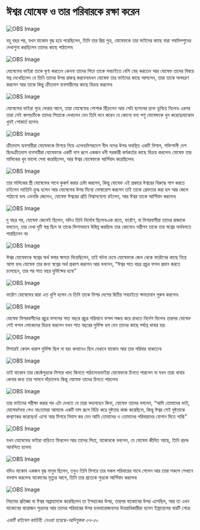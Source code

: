 # ঈশ্বর যোষেফ ও তার পরিবারকে রক্ষা করেন

![OBS Image](https://cdn.door43.org/obs/jpg/360px/obs-en-08-01.jpg)

বহু বছর পর, যখন যাকোব বৃদ্ধ হয়ে পরেছিলেন, তিনি তার প্রিয় পুত্র, যোষেফকে তার ভাইদের কাছে যারা গবাদিপশুদের দেখাশুনা করছিলেন তাদের কাছে পাঠালেন৷ 

![OBS Image](https://cdn.door43.org/obs/jpg/360px/obs-en-08-02.jpg)

যোষেফের ভাইরা তাকে ঘৃণা করতেন কেননা তাদের পিতা তাকে সবচাইতে বেশি স্নেহ করতেন আর যোষেফ তাদের বিষয়ে স্বপ্ন দেখেছিলেন যে তিনি তাদের উপর রাজত্ব করবেন৷যখন যোষেফ তার ভাইদের কাছে আসলেন, তারা তাকে অপহরণ করলেন আর তাকে কিছু ক্রীতদাস ব্যবসায়ীদের কাছে বিক্রয় করলেন৷

![OBS Image](https://cdn.door43.org/obs/jpg/360px/obs-en-08-03.jpg)

যোষেফের ভাইরা গৃহে ফেরার আগে, তারা যোষেফের পোশাক ছিঁড়লেন আর সেটা ছাগলের রক্তে ডুবিয়ে নিলেন৷ এরপর তারা সেই কাপড়টিকে তাদের পিতাকে দেখালেন যেন তিনি মনে করেন যে কোনো বন্য পশু যোষেফকে খুন করেছে৷যাকোব খুবই শোকার্ত হলেন৷

![OBS Image](https://cdn.door43.org/obs/jpg/360px/obs-en-08-04.jpg)

ক্রীতদাস ব্যবসায়ীরা যোষেফকে মিশরে নিয়ে এলেন৷মিশরদেশ নীল নদের উপর অবস্থিত একটি বিশাল, শক্তিশালী দেশ ছিল৷ক্রীতদাস ব্যবসায়ীরা যোষেফকে একটি দাস রূপে একজন ধনী সরকারী কর্মকর্তার কাছে বিক্রয় করলেন৷ যোষেফ তার মালিকের খুব ভালো সেবা করেছিলেন, আর ঈশ্বর যোষেফকে আর্শিবাদ  করেছিলেন৷

![OBS Image](https://cdn.door43.org/obs/jpg/360px/obs-en-08-05.jpg)

তার মালিকের স্ত্রী যোষেফের সাথে কুকর্ম করার চেষ্টা করলেন, কিন্তু যোষেফ এই প্রকারে ঈশ্বরের বিরুদ্ধে পাপ করতে চাইলেন না৷তিনি ক্রুদ্ধ হলেন আর যোষেফের উপর মিথ্যে দোষারোপ করলেন তাই তাকে গ্রেফতার করা হল আর জেলে পাঠানো হল৷ এমনকি জেলেও, যোষেফ ঈশ্বরের প্রতি বিশ্বাসযোগ্য রইলেন, আর ঈশ্বর তাকে আর্শিবাদ  করলেন৷

![OBS Image](https://cdn.door43.org/obs/jpg/360px/obs-en-08-06.jpg)

দু বছর পর, যোষেফ জেলেই ছিলেন, যদিও তিনি নির্দোষ ছিলেন৷এক রাতে, ফরৌণ, যা মিশরবাসীরা তাদের রাজাকে বলতেন, তার দেখা দুটি স্বপ্ন ছিল যা তাকে ভিশনভাবে উদ্বিগ্ন করছিল৷  তার কোনোও মন্ত্রীগন তাকে তার স্বপ্নের অর্থবলতে পারছিলেন না৷

![OBS Image](https://cdn.door43.org/obs/jpg/360px/obs-en-08-07.jpg)

ঈশ্বর যোষেফকে স্বপ্নের অর্থ বলার ক্ষমতা দিয়েছিলেন, তাই ঘটনা ক্রমে যোষেফকে জেল থেকে ফরৌনের কাছে নিয়ে আসা হল৷  যোষেফ তার জন্য স্বপ্নের অর্থ প্রকাশ করলেন আর বললেন, “ঈশ্বর সাত বছর প্রচুর ফসল প্রদান করতে চলেছেন, তার পর সাত বছর দুর্ভিক্ষের হবে৷” 

![OBS Image](https://cdn.door43.org/obs/jpg/360px/obs-en-08-08.jpg)

ফরৌণ যোষেফের দ্বারা এত খুশি হলেন যে তিনি তাকে মিশর দেশের দ্বিতীয় সবচাইতে ক্ষমতাবান পুরুষ করলেন৷ 

![OBS Image](https://cdn.door43.org/obs/jpg/360px/obs-en-08-09.jpg)

যোষেফ মিশরবাসীদের প্রচুর ফসলের সাত বছরে প্রচুর পরিমানে ফসল সঞ্চয় করে রাখতে নির্দেশ দিলেন৷ তারপর যোষেফ সেই ফসল লোকেদের বিক্রয় করলেন যখন সাত বছরের দুর্ভিক্ষ হল যেন তাদের কাছে পর্যাপ্ত খাবার হয়৷ 

![OBS Image](https://cdn.door43.org/obs/jpg/360px/obs-en-08-10.jpg)

মিশরেই কেবল খারাপ দুর্ভিক্ষ ছিল না বরং কনানেও ছিল যেখানে যাকোব আর তার পরিবার থাকতেন৷

![OBS Image](https://cdn.door43.org/obs/jpg/360px/obs-en-08-11.jpg)

তাই যাকোব তার জ্যেষ্ঠপুত্রকে মিশরে খাদ্য কিনতে পাঠালেন৷ভাইরা যোষেফকে চিনতে পারলেন না যখন তারা খাবার কেনার জন্য তার সামনে দাঁড়ালেন৷ কিন্তু যোষেফ তাদের চিনতে পারলেন৷

![OBS Image](https://cdn.door43.org/obs/jpg/360px/obs-en-08-12.jpg)

তার ভাইদের পরীক্ষা করার পর এটা দেখতে যে তারা বদলেছেন কিনা, যোষেফ তাদের বললেন, “আমি তোমাদের ভাই, যোষেফ!ভয় পেও না৷তোমরা আমাকে একটি দাস রূপে বিক্রি করে দুষ্টতার কাজ করেছিলে, কিন্তু ঈশ্বর সেই দুষ্টতাকে কল্যাণকর করেছেন! এসো আর মিশরে নিবাস কর যেন আমি তোমাদের ও তোমাদের পরিবারদের যোগান দিতে পারি৷” 

![OBS Image](https://cdn.door43.org/obs/jpg/360px/obs-en-08-13.jpg)

যখন যোষেফের ভাইরা বাড়িতে ফিরলেন আর তাদের পিতা, যাকোবকে বললেন, যে যোষেফ জীবিত আছে, তিনি প্রচন্ড আনন্দিত হলেন৷  

![OBS Image](https://cdn.door43.org/obs/jpg/360px/obs-en-08-14.jpg)

যদিও যাকোব একজন বৃদ্ধ মানুষ ছিলেন, তবুও তিনি মিশরে তার সকল পরিবারের সাথে গেলেন আর তারা সকলে সেখানে বসবাস করলেন৷ যাকোবের মৃত্যুর আগে, তিনি তার প্রত্যেক পুত্রকে আর্শিবাদ করলেন৷

![OBS Image](https://cdn.door43.org/obs/jpg/360px/obs-en-08-15.jpg)

নিয়মের প্রতিজ্ঞা যা ঈশ্বর অব্রাহামকে করেছিলেন তা ইসহাকের উপর, তারপর যাকোবের উপর এসেছিল, আর তা এখন যাকোবের বারোজন পুত্রদের আর তাদের পরিবারের উপর হল৷বারোজনদের উত্তরাধিকারীরা হলেন ইস্রায়েলের বারটি গোত্র৷

_একটি বাইবেল কাহিনী: নেওয়া হয়েছে-আদিপুস্তক ৩৭-৫০_